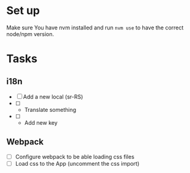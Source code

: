 # Set up

Make sure You have nvm installed and run `nvm use` to have the correct node/npm version.


# Tasks

## i18n

- [ ] Add a new local (sr-RS)
- [ ] * Translate something
- [ ] * Add new key

## Webpack

- [ ] Configure webpack to be able loading css files
- [ ] Load css to the App (uncomment the css import)
